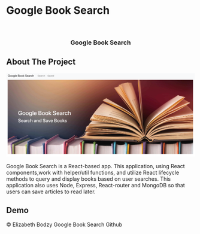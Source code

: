 # Google Book Search


<!-- PROJECT LOGO -->
<br />
<p align="center">
  <a href="https://github.com/elizabethbodzy/GoogleBookSearch">
  </a>
  

  <h3 align="center">Google Book Search</h3>


<!-- ABOUT THE PROJECT -->
## About The Project

<img src="./img.png">

 Google Book Search is a React-based app. This application, using React components,work with helper/util functions, and utilize React lifecycle methods to query and display books based on user searches. This application also uses Node, Express, React-router and MongoDB so that users can save articles to read later.


<!-- DEMO -->
## Demo

<p align="center">
  <a href="https://github.com/elizabethbodzy/GoogleBookSearch">
  </a>

<Footer>
    &copy; Elizabeth Bodzy Google Book Search Github
</Footer>
